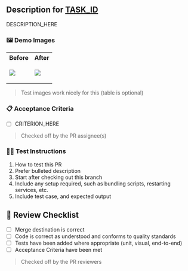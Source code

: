 ## Description for [TASK_ID](TASK_URL)

DESCRIPTION_HERE

### 🖼 Demo Images

<table>
<tr><th>Before</th><th>After</th></tr>
<tr>
<td>

![](https://github.com/cremalab/<REPO_NAME>/blob/<BASE_BRANCH>/src/components/<COMPONENT_NAME>/screenshots/reference/document_320x480.png?raw=true)

</td>
<td>

![](https://github.com/cremalab/<REPO_NAME>/blob/<FULL_COMMIT_SHA>/src/components/<COMPONENT_NAME>/screenshots/reference/document_320x480.png?raw=true)

</td>
</tr>
</table>

> Test images work nicely for this (table is optional)

### 📋 Acceptance Criteria

- [ ] CRITERION_HERE

> Checked off by the PR assignee(s)

### 👩‍🔬 Test Instructions

1. How to test this PR
2. Prefer bulleted description
3. Start after checking out this branch
4. Include any setup required, such as bundling scripts, restarting services, etc.
5. Include test case, and expected output

## 🔎 Review Checklist

- [ ] Merge destination is correct
- [ ] Code is correct as understood and conforms to quality standards
- [ ] Tests have been added where appropriate (unit, visual, end-to-end)
- [ ] Acceptance Criteria have been met

> Checked off by the PR reviewers
